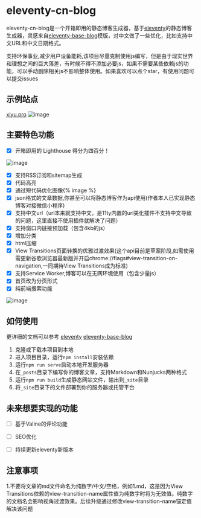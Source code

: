 # eleventy-cn-blog

eleventy-cn-blog是一个开箱即用的静态博客生成器，基于[eleventy](https://www.11ty.dev/)的静态博客生成器，灵感来自[eleventy-base-blog](https://github.com/11ty/eleventy-base-blog)模版，对中文做了一些优化，比如支持中文URL和中文日期格式。

支持环保事业,减少用户设备能耗,该项目尽量克制使用js编写，但是由于现实世界和理想之间的巨大落差，有时候不得不添加必要js，如果不需要某些依赖js的功能，可以手动删除相关js不影响整体使用。如果喜欢可以点个star，有使用问题可以提交issues
## 示例站点
[xiyu.pro](https://xiyu.pro/)
![image](https://github.com/xiyuvi/eleventy-cn-blog/assets/38217058/6f5bf2aa-f644-4415-a3ea-aacd47f293c6)


## 主要特色功能

- [x] 开箱即用的 Lighthouse 得分为四百分！
      
![image](https://github.com/xiyuvi/eleventy-cn-blog/assets/38217058/b2e6cd4c-1d64-4de9-ba97-6facd2da04cb)

- [x] 支持RSS订阅和sitemap生成
- [x] 代码高亮
- [x] 通过短代码优化图像{% image %}
- [x] json格式的文章数据,你甚至可以将静态博客作为api使用(作者本人已实现静态博客对接微信小程序)
- [x] 支持中文url（url本来就支持中文，是11ty内置的url美化插件不支持中文导致的问题，这里直接不使用插件就解决了问题）
- [x] 支持窗口内链接预加载（包含4kb的js）
- [x] 增加分类
- [x] html压缩
- [x] View Transitions页面转换的优雅过渡效果(这个api目前是草案阶段,如需使用需更新谷歌浏览器最新版并开启chrome://flags#view-transition-on-navigation,一同期待View Transitions成为标准)
- [x] 支持Service Worker,博客可以在无网环境使用（包含少量js）
- [x] 首页改为分页形式
- [x] 纯前端搜索功能
      
![image](https://github.com/xiyuvi/eleventy-cn-blog/assets/38217058/76c75ad5-4ed4-4d7e-a74c-77193da73aee)


  
## 如何使用
更详细的文档可以参考 [eleventy](https://www.11ty.dev/) [eleventy-base-blog](https://github.com/11ty/eleventy-base-blog)

1. 克隆或下载本项目到本地
2. 进入项目目录，运行`npm install`安装依赖
3. 运行`npm run serve`启动本地开发服务器
4. 在`_posts`目录下编写你的博客文章，支持Markdown和Nunjucks两种格式
5. 运行`npm run build`生成静态网站文件，输出到`_site`目录
6. 将`_site`目录下的文件部署到你的服务器或托管平台
   
   
## 未来想要实现的功能

- [ ]  基于Valine的评论功能
- [ ]  SEO优化
- [ ]  持续更新eleventy新版本


## 注意事项
1.不要将文章的md文件命名为纯数字/中文/空格，例如1.md，这是因为View Transitions依赖的view-transition-name属性值为纯数字时将为无效值。纯数字的文档名会影响视角过渡效果。后续升级通过修改view-transition-name锚定值解决该问题



